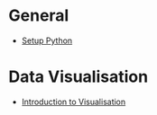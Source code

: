 # General

  - [Setup Python](./SetupPython.md)

# Data Visualisation

  - [Introduction to Visualisation](./Visualisation_Intro.md)